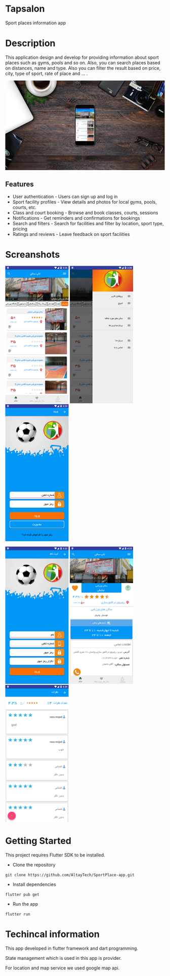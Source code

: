 # Tapsalon

Sport places information app

# Description

This application design and develop for providing information about sport places
such as gyms, pools and so on.
Also, you can search places based on distances, name and type. Also you can filter the result based
on price, city, type of sport, rate of place and ... .

![smartmockups1.jpg](screenshots%2Fsmartmockups1.jpg)

## Features

- User authentication - Users can sign up and log in
- Sport facility profiles - View details and photos for local gyms, pools, courts, etc.
- Class and court booking - Browse and book classes, courts, sessions
- Notifications - Get reminders and confirmations for bookings
- Search and filters - Search for facilities and filter by location, sport type, pricing
- Ratings and reviews - Leave feedback on sport facilities

# Screanshots

<img src="screenshots%2Fdevice-2019-07-01-115650.png" style="width: 200px;">    <img src="screenshots%2Fdevice-2019-07-01-115953.jpg" style="width: 200px; ">   <img src="screenshots%2Fdevice-2019-07-01-120055.jpg" style="width: 200px; ">

<img src="screenshots%2Fdevice-2019-07-01-120356.jpg" style="width: 200px;"> <img src="screenshots%2Fdevice-2019-07-01-131658.png" style="width: 200px; ">     <img src="screenshots%2Fdevice-2019-07-01-131954.png" style="width: 200px; "> 

# Getting Started

This project requires Flutter SDK to be installed.

- Clone the repository

```git clone https://github.com/AltayTech/SportPlace-app.git```

- Install dependencies

```flutter pub get```

- Run the app

```flutter run```

# Techincal information

This app developed in flutter framework and dart programming.

State management which is used in this app is provider.

For location and map service we used google map api.

#      













